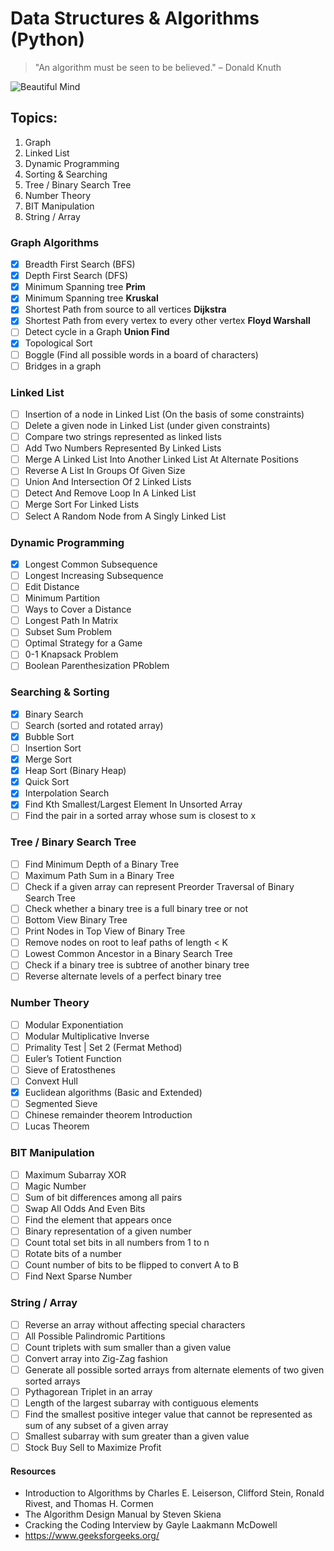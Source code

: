 # Data Structures & Algorithms (Python)

> "An algorithm must be seen to be believed." – Donald Knuth

![Beautiful Mind](https://media.giphy.com/media/AXorq76Tg3Vte/giphy.gif)

## Topics:

1. Graph
2. Linked List
3. Dynamic Programming
4. Sorting & Searching
5. Tree / Binary Search Tree
6. Number Theory
7. BIT Manipulation
8. String / Array

### Graph Algorithms

- [x] Breadth First Search (BFS)
- [x] Depth First Search (DFS)
- [x] Minimum Spanning tree **Prim**
- [x] Minimum Spanning tree **Kruskal**
- [x] Shortest Path from source to all vertices **Dijkstra**
- [x] Shortest Path from every vertex to every other vertex **Floyd Warshall**
- [ ] Detect cycle in a Graph **Union Find**
- [x] Topological Sort
- [ ] Boggle (Find all possible words in a board of characters)
- [ ] Bridges in a graph

### Linked List

- [ ] Insertion of a node in Linked List (On the basis of some constraints)
- [ ] Delete a given node in Linked List (under given constraints)
- [ ] Compare two strings represented as linked lists
- [ ] Add Two Numbers Represented By Linked Lists
- [ ] Merge A Linked List Into Another Linked List At Alternate Positions
- [ ] Reverse A List In Groups Of Given Size
- [ ] Union And Intersection Of 2 Linked Lists
- [ ] Detect And Remove Loop In A Linked List
- [ ] Merge Sort For Linked Lists
- [ ] Select A Random Node from A Singly Linked List

### Dynamic Programming

- [x] Longest Common Subsequence
- [ ] Longest Increasing Subsequence
- [ ] Edit Distance
- [ ] Minimum Partition
- [ ] Ways to Cover a Distance
- [ ] Longest Path In Matrix
- [ ] Subset Sum Problem
- [ ] Optimal Strategy for a Game
- [ ] 0-1 Knapsack Problem
- [ ] Boolean Parenthesization PRoblem

### Searching & Sorting

- [x] Binary Search
- [ ] Search (sorted and rotated array)
- [x] Bubble Sort
- [ ] Insertion Sort
- [x] Merge Sort
- [x] Heap Sort (Binary Heap)
- [x] Quick Sort
- [x] Interpolation Search
- [x] Find Kth Smallest/Largest Element In Unsorted Array
- [ ] Find the pair in a sorted array whose sum is closest to x

### Tree / Binary Search Tree

- [ ] Find Minimum Depth of a Binary Tree
- [ ] Maximum Path Sum in a Binary Tree
- [ ] Check if a given array can represent Preorder Traversal of Binary Search Tree
- [ ] Check whether a binary tree is a full binary tree or not
- [ ] Bottom View Binary Tree
- [ ] Print Nodes in Top View of Binary Tree
- [ ] Remove nodes on root to leaf paths of length < K
- [ ] Lowest Common Ancestor in a Binary Search Tree
- [ ] Check if a binary tree is subtree of another binary tree
- [ ] Reverse alternate levels of a perfect binary tree

### Number Theory

- [ ] Modular Exponentiation
- [ ] Modular Multiplicative Inverse
- [ ] Primality Test | Set 2 (Fermat Method)
- [ ] Euler’s Totient Function
- [ ] Sieve of Eratosthenes
- [ ] Convext Hull
- [x] Euclidean algorithms (Basic and Extended)
- [ ] Segmented Sieve
- [ ] Chinese remainder theorem Introduction
- [ ] Lucas Theorem

### BIT Manipulation

- [ ] Maximum Subarray XOR
- [ ] Magic Number
- [ ] Sum of bit differences among all pairs
- [ ] Swap All Odds And Even Bits
- [ ] Find the element that appears once
- [ ] Binary representation of a given number
- [ ] Count total set bits in all numbers from 1 to n
- [ ] Rotate bits of a number
- [ ] Count number of bits to be flipped to convert A to B
- [ ] Find Next Sparse Number

### String / Array
- [ ] Reverse an array without affecting special characters
- [ ] All Possible Palindromic Partitions
- [ ] Count triplets with sum smaller than a given value
- [ ] Convert array into Zig-Zag fashion
- [ ] Generate all possible sorted arrays from alternate elements of two given sorted arrays
- [ ] Pythagorean Triplet in an array
- [ ] Length of the largest subarray with contiguous elements
- [ ] Find the smallest positive integer value that cannot be represented as sum of any subset of a given array
- [ ] Smallest subarray with sum greater than a given value
- [ ] Stock Buy Sell to Maximize Profit

#### Resources

- Introduction to Algorithms by Charles E. Leiserson, Clifford Stein, Ronald Rivest, and Thomas H. Cormen
- The Algorithm Design Manual by Steven Skiena
- Cracking the Coding Interview by Gayle Laakmann McDowell
- https://www.geeksforgeeks.org/
